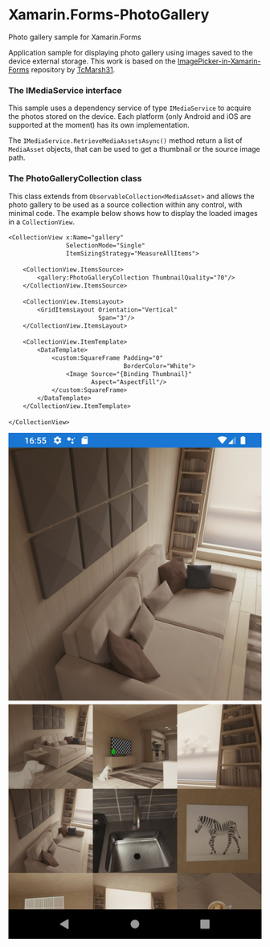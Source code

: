 # Xamarin.Forms-PhotoGallery
Photo gallery sample for Xamarin.Forms

Application sample for displaying photo gallery using images saved to the device external storage.
This work is based on the [ImagePicker-in-Xamarin-Forms](https://github.com/TcMarsh31/ImagePicker-in-Xamarin-Forms) repository by [TcMarsh31](https://github.com/TcMarsh31).

### The IMediaService interface
This sample uses a dependency service of type `IMediaService` to acquire the photos stored on the device.
Each platform (only Android and iOS are supported at the moment) has its own implementation.

The `IMediaService.RetrieveMediaAssetsAsync()` method return a list of `MediaAsset` objects, that can be used to get a thumbnail or the source image path.

### The PhotoGalleryCollection class
This class extends from `ObservableCollection<MediaAsset>` and allows the photo gallery to be used as a source collection within any control, with minimal code.
The example below shows how to display the loaded images in a `CollectionView`.

```xaml
<CollectionView x:Name="gallery"
                SelectionMode="Single"
                ItemSizingStrategy="MeasureAllItems">

    <CollectionView.ItemsSource>
        <gallery:PhotoGalleryCollection ThumbnailQuality="70"/>
    </CollectionView.ItemsSource>
			
    <CollectionView.ItemsLayout>
        <GridItemsLayout Orientation="Vertical"
                         Span="3"/>
    </CollectionView.ItemsLayout>

    <CollectionView.ItemTemplate>
        <DataTemplate>
            <custom:SquareFrame Padding="0"
                                BorderColor="White">
                <Image Source="{Binding Thumbnail}"
                       Aspect="AspectFill"/>
            </custom:SquareFrame>
        </DataTemplate>
    </CollectionView.ItemTemplate>
			
</CollectionView>
```

![Screenshot](Screenshot.png)